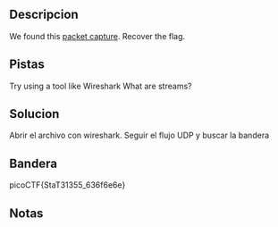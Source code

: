 ## Descripcion
We found this [packet capture](https://jupiter.challenges.picoctf.org/static/483e50268fe7e015c49caf51a69063d0/capture.pcap). Recover the flag.

## Pistas
Try using a tool like Wireshark
What are streams?

## Solucion
Abrir el archivo con wireshark.
Seguir el flujo UDP y buscar la bandera

## Bandera
picoCTF{StaT31355_636f6e6e}

## Notas



